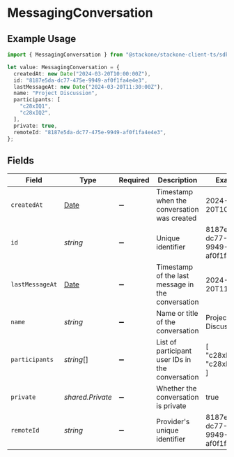 # MessagingConversation

## Example Usage

```typescript
import { MessagingConversation } from "@stackone/stackone-client-ts/sdk/models/shared";

let value: MessagingConversation = {
  createdAt: new Date("2024-03-20T10:00:00Z"),
  id: "8187e5da-dc77-475e-9949-af0f1fa4e4e3",
  lastMessageAt: new Date("2024-03-20T11:30:00Z"),
  name: "Project Discussion",
  participants: [
    "c28xIQ1",
    "c28xIQ2",
  ],
  private: true,
  remoteId: "8187e5da-dc77-475e-9949-af0f1fa4e4e3",
};
```

## Fields

| Field                                                                                         | Type                                                                                          | Required                                                                                      | Description                                                                                   | Example                                                                                       |
| --------------------------------------------------------------------------------------------- | --------------------------------------------------------------------------------------------- | --------------------------------------------------------------------------------------------- | --------------------------------------------------------------------------------------------- | --------------------------------------------------------------------------------------------- |
| `createdAt`                                                                                   | [Date](https://developer.mozilla.org/en-US/docs/Web/JavaScript/Reference/Global_Objects/Date) | :heavy_minus_sign:                                                                            | Timestamp when the conversation was created                                                   | 2024-03-20T10:00:00Z                                                                          |
| `id`                                                                                          | *string*                                                                                      | :heavy_minus_sign:                                                                            | Unique identifier                                                                             | 8187e5da-dc77-475e-9949-af0f1fa4e4e3                                                          |
| `lastMessageAt`                                                                               | [Date](https://developer.mozilla.org/en-US/docs/Web/JavaScript/Reference/Global_Objects/Date) | :heavy_minus_sign:                                                                            | Timestamp of the last message in the conversation                                             | 2024-03-20T11:30:00Z                                                                          |
| `name`                                                                                        | *string*                                                                                      | :heavy_minus_sign:                                                                            | Name or title of the conversation                                                             | Project Discussion                                                                            |
| `participants`                                                                                | *string*[]                                                                                    | :heavy_minus_sign:                                                                            | List of participant user IDs in the conversation                                              | [<br/>"c28xIQ1",<br/>"c28xIQ2"<br/>]                                                          |
| `private`                                                                                     | *shared.Private*                                                                              | :heavy_minus_sign:                                                                            | Whether the conversation is private                                                           | true                                                                                          |
| `remoteId`                                                                                    | *string*                                                                                      | :heavy_minus_sign:                                                                            | Provider's unique identifier                                                                  | 8187e5da-dc77-475e-9949-af0f1fa4e4e3                                                          |